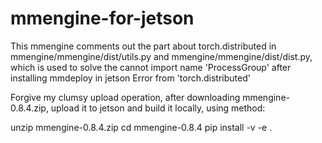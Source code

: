 # mmengine-for-jetson
This mmengine comments out the part about torch.distributed in mmengine/mmengine/dist/utils.py and mmengine/mmengine/dist/dist.py, which is used to solve the cannot import name 'ProcessGroup' after installing mmdeploy in jetson Error from 'torch.distributed'

Forgive my clumsy upload operation, after downloading mmengine-0.8.4.zip, upload it to jetson and build it locally, using method:

unzip mmengine-0.8.4.zip
cd mmengine-0.8.4
pip install -v -e .
